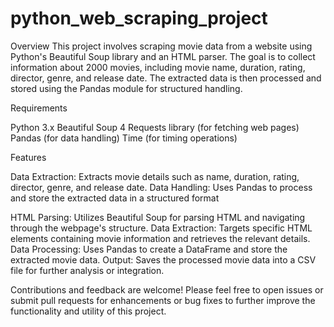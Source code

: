 # python_web_scraping_project

Overview
This project involves scraping movie data from a website using Python's Beautiful Soup library and an HTML parser. The goal is to collect information about 2000 movies, including movie name, duration, rating, director, genre, and release date. The extracted data is then processed and stored using the Pandas module for structured handling.


Requirements

Python 3.x
Beautiful Soup 4
Requests library (for fetching web pages)
Pandas (for data handling)
Time (for timing operations)

Features

Data Extraction: Extracts movie details such as name, duration, rating, director, genre, and release date.
Data Handling: Uses Pandas to process and store the extracted data in a structured format

HTML Parsing: Utilizes Beautiful Soup for parsing HTML and navigating through the webpage's structure.
Data Extraction: Targets specific HTML elements containing movie information and retrieves the relevant details.
Data Processing: Uses Pandas to create a DataFrame and store the extracted movie data.
Output: Saves the processed movie data into a CSV file for further analysis or integration.


Contributions and feedback are welcome! Please feel free to open issues or submit pull requests for enhancements or bug fixes to further improve the functionality and utility of this project.
